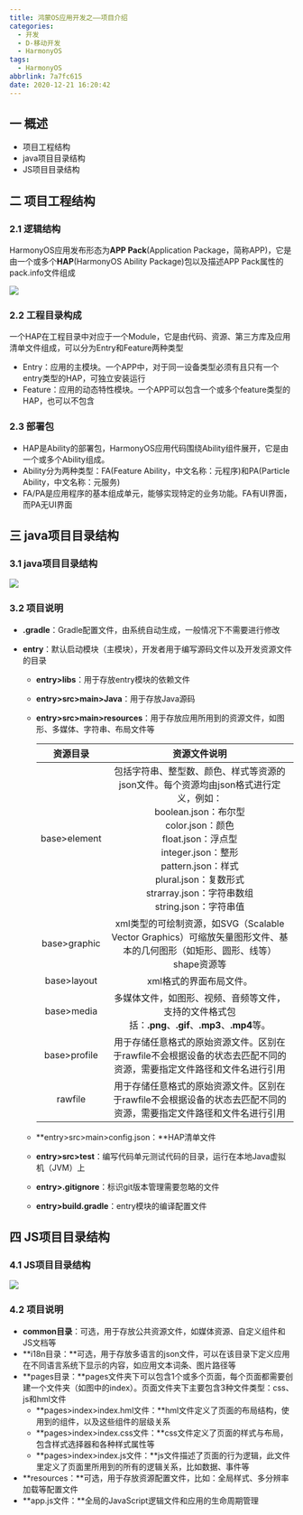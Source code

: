 ```yaml
---
title: 鸿蒙OS应用开发之——项目介绍
categories:
  - 开发
  - D-移动开发
  - HarmonyOS
tags:
  - HarmonyOS
abbrlink: 7a7fc615
date: 2020-12-21 16:20:42
---
```

## 一 概述

* 项目工程结构
* java项目目录结构
* JS项目目录结构

<!--more-->

## 二 项目工程结构

### 2.1 逻辑结构

HarmonyOS应用发布形态为**APP Pack**(Application Package，简称APP)，它是由一个或多个**HAP**(HarmonyOS Ability Package)包以及描述APP Pack属性的pack.info文件组成

![][1]

### 2.2 工程目录构成

一个HAP在工程目录中对应于一个Module，它是由代码、资源、第三方库及应用清单文件组成，可以分为Entry和Feature两种类型

* Entry：应用的主模块。一个APP中，对于同一设备类型必须有且只有一个entry类型的HAP，可独立安装运行
* Feature：应用的动态特性模块。一个APP可以包含一个或多个feature类型的HAP，也可以不包含

### 2.3 部署包

* HAP是Ability的部署包，HarmonyOS应用代码围绕Ability组件展开，它是由一个或多个Ability组成。
* Ability分为两种类型：FA(Feature Ability，中文名称：元程序)和PA(Particle Ability，中文名称：元服务)
* FA/PA是应用程序的基本组成单元，能够实现特定的业务功能。FA有UI界面，而PA无UI界面

## 三 java项目目录结构

### 3.1 java项目目录结构

![][2]

### 3.2 项目说明

* **.gradle**：Gradle配置文件，由系统自动生成，一般情况下不需要进行修改

* **entry**：默认启动模块（主模块），开发者用于编写源码文件以及开发资源文件的目录

  - **entry>libs**：用于存放entry模块的依赖文件

  - **entry>src>main>Java**：用于存放Java源码

  - **entry>src>main>resources**：用于存放应用所用到的资源文件，如图形、多媒体、字符串、布局文件等

    | **资源目录** |                       **资源文件说明**                       |
    | :----------: | :----------------------------------------------------------: |
    | base>element | 包括字符串、整型数、颜色、样式等资源的json文件。每个资源均由json格式进行定义，例如：<br> boolean.json：布尔型<br>color.json：颜色<br>float.json：浮点型<br>integer.json：整形<br>pattern.json：样式<br>plural.json：复数形式<br>strarray.json：字符串数组<br>string.json：字符串值<br> |
    | base>graphic | xml类型的可绘制资源，如SVG（Scalable Vector Graphics）可缩放矢量图形文件、基本的几何图形（如矩形、圆形、线等）shape资源等 |
    | base>layout  |                   xml格式的界面布局文件。                    |
    |  base>media  | 多媒体文件，如图形、视频、音频等文件，支持的文件格式包括：**.png**、**.gif**、**.mp3**、**.mp4**等。 |
    | base>profile | 用于存储任意格式的原始资源文件。区别在于rawfile不会根据设备的状态去匹配不同的资源，需要指定文件路径和文件名进行引用 |
    |   rawfile    | 用于存储任意格式的原始资源文件。区别在于rawfile不会根据设备的状态去匹配不同的资源，需要指定文件路径和文件名进行引用 |

  - **entry>src>main>config.json：**HAP清单文件

  - **entry>src>test**：编写代码单元测试代码的目录，运行在本地Java虚拟机（JVM）上

  - **entry>.gitignore**：标识git版本管理需要忽略的文件

  - **entry>build.gradle**：entry模块的编译配置文件

## 四 JS项目目录结构

### 4.1 JS项目目录结构
![][3]
### 4.2 项目说明

* **common目录**：可选，用于存放公共资源文件，如媒体资源、自定义组件和JS文档等
* **i18n目录：**可选，用于存放多语言的json文件，可以在该目录下定义应用在不同语言系统下显示的内容，如应用文本词条、图片路径等
* **pages目录：**pages文件夹下可以包含1个或多个页面，每个页面都需要创建一个文件夹（如图中的index）。页面文件夹下主要包含3种文件类型：css、js和hml文件
  - **pages>index>index.hml文件：**hml文件定义了页面的布局结构，使用到的组件，以及这些组件的层级关系
  - **pages>index>index.css文件：**css文件定义了页面的样式与布局，包含样式选择器和各种样式属性等
  - **pages>index>index.js文件：**js文件描述了页面的行为逻辑，此文件里定义了页面里所用到的所有的逻辑关系，比如数据、事件等
* **resources：**可选，用于存放资源配置文件，比如：全局样式、多分辨率加载等配置文件
* **app.js文件：**全局的JavaScript逻辑文件和应用的生命周期管理




[1]:https://raw.githubusercontent.com/PGzxc/CDN/master/blog-hmos/hmos-hap-construct.png
[2]:https://raw.githubusercontent.com/PGzxc/CDN/master/blog-hmos/hmos-project-struct-java-view.png
[3]:https://raw.githubusercontent.com/PGzxc/CDN/master/blog-hmos/hmos-project-struct-js-view.png